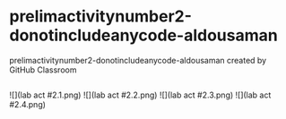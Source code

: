 # prelimactivitynumber2-donotincludeanycode-aldousaman
prelimactivitynumber2-donotincludeanycode-aldousaman created by GitHub Classroom
```
```

![](lab act #2.1.png)
![](lab act #2.2.png)
![](lab act #2.3.png)
![](lab act #2.4.png)
